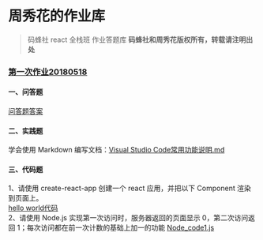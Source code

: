 # 周秀花的作业库
> 码蜂社 react 全栈班 作业答题库
**码蜂社和周秀花版权所有，转载请注明出处**
### [第一次作业20180518] 
#### 一、问答题
[问答题答案]
#### 二、实践题
学会使用 Markdown 编写文档：[Visual Studio Code常用功能说明.md]
#### 三、代码题
1、请使用 create-react-app 创建一个 react 应用，并把以下 Component 渲染到页面上。  
[hello world代码]  
2、请使用 Node.js 实现第一次访问时，服务器返回的页面显示 0，第二次访问返回 1；每次访问都在前一次计数的基础上加一的功能 
[Node_code1.js]


  [第一次作业20180518]: https://github.com/prettyflower995/mfs-react-homework/tree/master/%E7%AC%AC%E4%B8%80%E6%AC%A1%E4%BD%9C%E4%B8%9A20180518
  [问答题答案]: https://github.com/prettyflower995/mfs-react-homework/blob/master/%E7%AC%AC%E4%B8%80%E6%AC%A1%E4%BD%9C%E4%B8%9A20180518/%E9%97%AE%E7%AD%94%E9%A2%98.md
  [Visual Studio Code常用功能说明.md]: https://github.com/prettyflower995/mfs-react-homework/blob/master/%E7%AC%AC%E4%B8%80%E6%AC%A1%E4%BD%9C%E4%B8%9A20180518/Visual%20Studio%20Code%E5%B8%B8%E7%94%A8%E5%8A%9F%E8%83%BD%E8%AF%B4%E6%98%8E.md
  [hello world代码]: 
  https://github.com/prettyflower995/mfs-react-homework/blob/master/%E7%AC%AC%E4%B8%80%E6%AC%A1%E4%BD%9C%E4%B8%9A20180518/react-study/src/App.js
  [Node_code1.js]:
  https://github.com/prettyflower995/mfs-react-homework/blob/master/%E7%AC%AC%E4%B8%80%E6%AC%A1%E4%BD%9C%E4%B8%9A20180518/node.js/page_counter.js